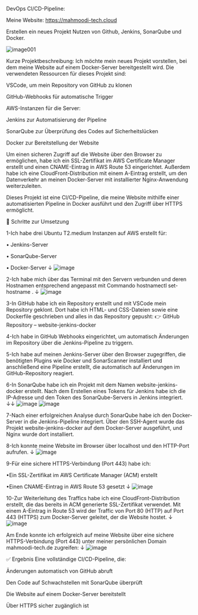 DevOps CI/CD-Pipeline: 

Meine Website: https://mahmoodi-tech.cloud

Erstellen ein neues Projekt Nutzen von Github, Jenkins, SonarQube und Docker.

![image001](https://github.com/user-attachments/assets/46c40903-25a6-4454-8521-b3eac693ce1a)


Kurze Projektbeschreibung:
Ich möchte mein neues Projekt vorstellen, bei dem meine Website auf einem Docker-Server bereitgestellt wird. Die verwendeten Ressourcen für dieses Projekt sind:

VSCode, um mein Repository von GitHub zu klonen

GitHub-Webhooks für automatische Trigger

AWS-Instanzen für die Server:

Jenkins zur Automatisierung der Pipeline

SonarQube zur Überprüfung des Codes auf Sicherheitslücken

Docker zur Bereitstellung der Website

Um einen sicheren Zugriff auf die Website über den Browser zu ermöglichen, habe ich ein SSL-Zertifikat im AWS Certificate Manager erstellt und einen CNAME-Eintrag in AWS Route 53 eingerichtet. Außerdem habe ich eine CloudFront-Distribution mit einem A-Eintrag erstellt, um den Datenverkehr an meinen Docker-Server mit installierter Nginx-Anwendung weiterzuleiten.

Dieses Projekt ist eine CI/CD-Pipeline, die meine Website mithilfe einer automatisierten Pipeline in Docker ausführt und den Zugriff über HTTPS ermöglicht.

📌 Schritte zur Umsetzung

1-Ich habe drei Ubuntu T2.medium Instanzen auf AWS erstellt für:

  • Jenkins-Server

  • SonarQube-Server

  • Docker-Server ↓
![image](https://github.com/user-attachments/assets/37c808b8-6922-4603-b14e-3e09aa72d742)

2-Ich habe mich über das Terminal mit den Servern verbunden und deren Hostnamen entsprechend angepasst mit Commando hostnamectl set-hostname <Server Name>. ↓
![image](https://github.com/user-attachments/assets/4593f761-d9d7-4bc8-a007-3716e6545354)

3-In GitHub habe ich ein Repository erstellt und mit VSCode mein Repository geklont.
  Dort habe ich HTML- und CSS-Dateien sowie eine Dockerfile geschrieben und alles in das Repository gepusht:
  👉 GitHub Repository – website-jenkins-docker

4-Ich habe in GitHub Webhooks eingerichtet, um automatisch Änderungen im Repository über die Jenkins-Pipeline zu triggern.

5-Ich habe auf meinen Jenkins-Server über den Browser zugegriffen, die benötigten Plugins wie Docker und SonarScanner installiert und anschließend eine Pipeline erstellt, die automatisch auf Änderungen im GitHub-Repository reagiert.

6-In SonarQube habe ich ein Projekt mit dem Namen website-jenkins-docker erstellt.
  Nach dem Erstellen eines Tokens für Jenkins habe ich die IP-Adresse und den Token des SonarQube-Servers in Jenkins integriert. ↓↓
  ![image](https://github.com/user-attachments/assets/dcbd004e-7010-4836-8e9e-98fafc20606d)
  ![image](https://github.com/user-attachments/assets/486d6296-83d3-4706-9ab1-fa873fee76ab)

7-Nach einer erfolgreichen Analyse durch SonarQube habe ich den Docker-Server in die Jenkins-Pipeline integriert.
  Über den SSH-Agent wurde das Projekt website-jenkins-docker auf dem Docker-Server ausgeführt, und Nginx wurde dort installiert.

8-Ich konnte meine Website im Browser über localhost und den HTTP-Port aufrufen. ↓
  ![image](https://github.com/user-attachments/assets/ee4382f3-51ea-45e6-ba04-381d65adf6e3)

9-Für eine sichere HTTPS-Verbindung (Port 443) habe ich:

  •Ein SSL-Zertifikat im AWS Certificate Manager (ACM) erstellt

  •Einen CNAME-Eintrag in AWS Route 53 gesetzt ↓
   ![image](https://github.com/user-attachments/assets/2d5433d9-06a9-4b85-80c6-0481961cb2fe)

10-Zur Weiterleitung des Traffics habe ich eine CloudFront-Distribution erstellt,
die das bereits in ACM generierte SSL-Zertifikat verwendet.
Mit einem A-Eintrag in Route 53 wird der Traffic von Port 80 (HTTP) auf Port 443 (HTTPS) zum Docker-Server geleitet, der die Website hostet. ↓
![image](https://github.com/user-attachments/assets/ea13e3e9-ef47-4196-a309-3e683e8fd3e5)

Am Ende konnte ich erfolgreich auf meine Website über eine sichere HTTPS-Verbindung (Port 443)
unter meiner persönlichen Domain mahmoodi-tech.de zugreifen: ↓
![image](https://github.com/user-attachments/assets/4401a348-19eb-4d39-99fb-b077a7bb4fbc)



✅ Ergebnis
Eine vollständige CI/CD-Pipeline, die:

Änderungen automatisch von GitHub abruft

Den Code auf Schwachstellen mit SonarQube überprüft

Die Website auf einem Docker-Server bereitstellt

Über HTTPS sicher zugänglich ist






